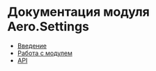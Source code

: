# Документация модуля Aero.Settings

* [Введение](docs/intro.md)
* [Работа с модулем](docs/howtowork.md)
* [API](docs/api.md)